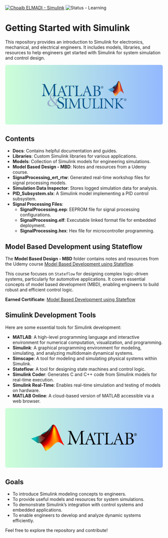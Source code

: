 [![Choaib ELMADI - Simulink](https://img.shields.io/badge/Choaib_ELMADI-Simulink-8800dd)](https://elmadichoaib.vercel.app) ![Status - Learning](https://img.shields.io/badge/Status-Learning-2bd729)

# Getting Started with Simulink

This repository provides an introduction to Simulink for electronics, mechanical, and electrical engineers. It includes models, libraries, and resources to help engineers get started with Simulink for system simulation and control design.

<div align="center">

![Simulink](./Images/simulink.png)

</div>

## Contents

- **Docs**: Contains helpful documentation and guides.
- **Libraries**: Custom Simulink libraries for various applications.
- **Models**: Collection of Simulink models for engineering simulations.
- **Model Based Design - MBD**: Notes and resources from a Udemy course.
- **SignalProcessing_ert_rtw**: Generated real-time workshop files for signal processing models.
- **Simulation Data Inspector**: Stores logged simulation data for analysis.
- **PID_Subsystem.slx**: A Simulink model implementing a PID control subsystem.
- **Signal Processing Files**:
  - **SignalProcessing.eep**: EEPROM file for signal processing configurations.
  - **SignalProcessing.elf**: Executable linked format file for embedded deployment.
  - **SignalProcessing.hex**: Hex file for microcontroller programming.

## Model Based Development using Stateflow

The **Model Based Design - MBD** folder contains notes and resources from the Udemy course [Model Based Development using Stateflow](https://www.udemy.com/course/model-based-development-mbd-using-stateflow/).

This course focuses on `Stateflow` for designing complex logic-driven systems, particularly for automotive applications. It covers essential concepts of model based development (MBD), enabling engineers to build robust and efficient control logic.

**Earned Certificate**: [Model Based Development using Stateflow](https://www.udemy.com/certificate/UC-c3bb88ec-92a4-4d48-8d7f-0db7311dc0bd/)

## Simulink Development Tools

Here are some essential tools for Simulink development:

- **MATLAB**: A high-level programming language and interactive environment for numerical computation, visualization, and programming.
- **Simulink**: A graphical programming environment for modeling, simulating, and analyzing multidomain dynamical systems.
- **Simscape**: A tool for modeling and simulating physical systems within Simulink.
- **Stateflow**: A tool for designing state machines and control logic.
- **Simulink Coder**: Generates C and C++ code from Simulink models for real-time execution.
- **Simulink Real-Time**: Enables real-time simulation and testing of models on hardware.
- **MATLAB Online**: A cloud-based version of MATLAB accessible via a web browser.

<div align="center">

[![MATLAB](./Images/matlab.png)](https://github.com/Choaib-ELMADI/getting-started-with-matlab)

</div>

## Goals

- To introduce Simulink modeling concepts to engineers.
- To provide useful models and resources for system simulations.
- To demonstrate Simulink’s integration with control systems and embedded applications.
- To enable engineers to develop and analyze dynamic systems efficiently.

Feel free to explore the repository and contribute!
